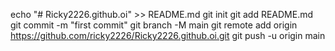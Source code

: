 echo "# Ricky2226.github.oi" >> README.md
git init
git add README.md
git commit -m "first commit"
git branch -M main
git remote add origin https://github.com/ricky2226/Ricky2226.github.oi.git
git push -u origin main